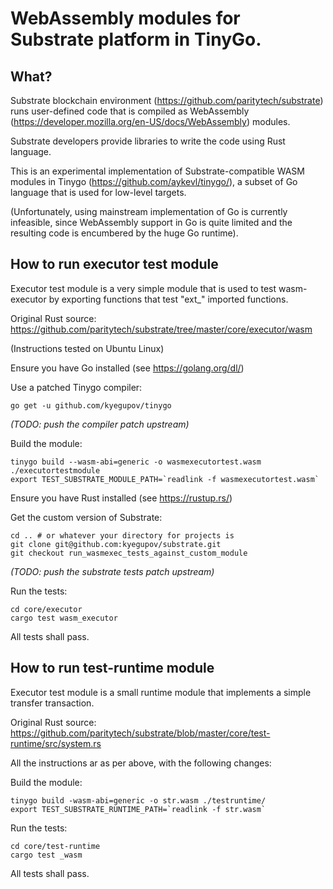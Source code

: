 # WebAssembly modules for Substrate platform in TinyGo.

## What?

Substrate blockchain environment (https://github.com/paritytech/substrate) runs user-defined code that
is compiled as WebAssembly (https://developer.mozilla.org/en-US/docs/WebAssembly) modules.

Substrate developers provide libraries to write the code using Rust language.

This is an experimental implementation of Substrate-compatible WASM modules in Tinygo
(https://github.com/aykevl/tinygo/), a subset of Go language that is used for low-level
targets.

(Unfortunately, using mainstream implementation of Go is currently infeasible, since
WebAssembly support in Go is quite limited and the resulting code is encumbered by the
huge Go runtime).

## How to run executor test module

Executor test module is a very simple module that is used to test
wasm-executor by exporting functions that test "ext_" imported functions.

Original Rust source: https://github.com/paritytech/substrate/tree/master/core/executor/wasm

(Instructions tested on Ubuntu Linux)

Ensure you have Go installed (see https://golang.org/dl/)

Use a patched Tinygo compiler:

    go get -u github.com/kyegupov/tinygo

*(TODO: push the compiler patch upstream)*

Build the module:

    tinygo build --wasm-abi=generic -o wasmexecutortest.wasm ./executortestmodule
    export TEST_SUBSTRATE_MODULE_PATH=`readlink -f wasmexecutortest.wasm`

Ensure you have Rust installed (see https://rustup.rs/)

Get the custom version of Substrate:

    cd .. # or whatever your directory for projects is
    git clone git@github.com:kyegupov/substrate.git
    git checkout run_wasmexec_tests_against_custom_module

*(TODO: push the substrate tests patch upstream)*

Run the tests:

    cd core/executor
    cargo test wasm_executor

All tests shall pass.

## How to run test-runtime module

Executor test module is a small runtime module that implements a simple
transfer transaction.

Original Rust source: https://github.com/paritytech/substrate/blob/master/core/test-runtime/src/system.rs

All the instructions ar as per above, with the following changes:

Build the module:

    tinygo build -wasm-abi=generic -o str.wasm ./testruntime/
    export TEST_SUBSTRATE_RUNTIME_PATH=`readlink -f str.wasm`

Run the tests:

    cd core/test-runtime
    cargo test _wasm

All tests shall pass.
